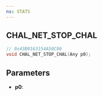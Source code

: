 ```yaml
---
ns: STATS
---
```

## CHAL_NET_STOP_CHAL

```c
// 0x43B0163154A50C86
void CHAL_NET_STOP_CHAL(Any p0);
```

## Parameters
* **p0**:
